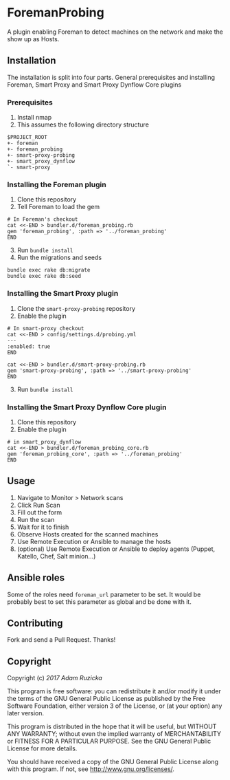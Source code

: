 # ForemanProbing
A plugin enabling Foreman to detect machines on the network and make the show up
as Hosts.

## Installation
The installation is split into four parts. General prerequisites and installing
Foreman, Smart Proxy and Smart Proxy Dynflow Core plugins

### Prerequisites
1. Install nmap
2. This assumes the following directory structure

```
$PROJECT_ROOT
+- foreman
+- foreman_probing
+- smart-proxy-probing
+- smart_proxy_dynflow
`- smart-proxy
```

### Installing the Foreman plugin
1. Clone this repository
2. Tell Foreman to load the gem

```shell
# In Foreman's checkout
cat <<-END > bundler.d/foreman_probing.rb
gem 'foreman_probing', :path => '../foreman_probing'
END
```

3. Run `bundle install`
4. Run the migrations and seeds

```shell
bundle exec rake db:migrate
bundle exec rake db:seed
```

### Installing the Smart Proxy plugin
1. Clone the `smart-proxy-probing` repository
2. Enable the plugin
```shell
# In smart-proxy checkout
cat <<-END > config/settings.d/probing.yml
---
:enabled: true
END

cat <<-END > bundler.d/smart-proxy-probing.rb
gem 'smart-proxy-probing', :path => '../smart-proxy-probing'
END
```
3. Run `bundle install`

### Installing the Smart Proxy Dynflow Core plugin
1. Clone this repository
2. Enable the plugin

```shell
# in smart_proxy_dynflow
cat <<-END > bundler.d/foreman_probing_core.rb
gem 'foreman_probing_core', :path => '../foreman_probing'
END
```

## Usage
1. Navigate to Monitor > Network scans
2. Click Run Scan
3. Fill out the form
4. Run the scan
5. Wait for it to finish
6. Observe Hosts created for the scanned machines
7. Use Remote Execution or Ansible to manage the hosts
8. (optional) Use Remote Execution or Ansible to deploy agents (Puppet, Katello,
   Chef, Salt minion...)
   
## Ansible roles
Some of the roles need `foreman_url` parameter to be set. It would be probably best to set this parameter as global and be done with it.

## Contributing

Fork and send a Pull Request. Thanks!

## Copyright

Copyright (c) *2017* *Adam Ruzicka*

This program is free software: you can redistribute it and/or modify
it under the terms of the GNU General Public License as published by
the Free Software Foundation, either version 3 of the License, or
(at your option) any later version.

This program is distributed in the hope that it will be useful,
but WITHOUT ANY WARRANTY; without even the implied warranty of
MERCHANTABILITY or FITNESS FOR A PARTICULAR PURPOSE.  See the
GNU General Public License for more details.

You should have received a copy of the GNU General Public License
along with this program.  If not, see <http://www.gnu.org/licenses/>.

